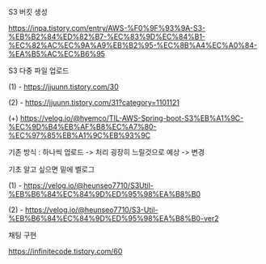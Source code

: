 S3 버킷 생성

https://inpa.tistory.com/entry/AWS-%F0%9F%93%9A-S3-%EB%B2%84%ED%82%B7-%EC%83%9D%EC%84%B1-%EC%82%AC%EC%9A%A9%EB%B2%95-%EC%8B%A4%EC%A0%84-%EA%B5%AC%EC%B6%95

S3 다중 파일 업로드 

(1) - https://jjuunn.tistory.com/30

(2) - https://jjuunn.tistory.com/31?category=1101121

(+) https://velog.io/@hyemco/TIL-AWS-Spring-boot-S3%EB%A1%9C-%EC%9D%B4%EB%AF%B8%EC%A7%80-%EC%97%85%EB%A1%9C%EB%93%9C

기존 방식 : 하나씩 업로드 -> 처리 굉장히 느릴것으로 예상 -> 변경  

기초 알고 싶으면 밑에 벨로그

(1) - https://velog.io/@heunseo7710/S3Util-%EB%B6%84%EC%84%9D%ED%95%98%EA%B8%B0

(2) - https://velog.io/@heunseo7710/S3-Util-%EB%B6%84%EC%84%9D%ED%95%98%EA%B8%B0-ver2

채팅 구현

https://infinitecode.tistory.com/60
